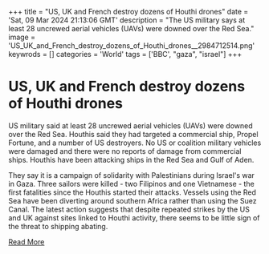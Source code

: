 +++
title = "US, UK and French destroy dozens of Houthi drones"
date = 'Sat, 09 Mar 2024 21:13:06 GMT'
description = "The US military says at least 28 uncrewed aerial vehicles (UAVs) were downed over the Red Sea."
image = 'US_UK_and_French_destroy_dozens_of_Houthi_drones__2984712514.png'
keywrods =  []
categories = 'World'
tags = ['BBC', "gaza", "israel"]
+++

# US, UK and French destroy dozens of Houthi drones

US military said at least 28 uncrewed aerial vehicles (UAVs) were downed over the Red Sea.
Houthis said they had targeted a commercial ship, Propel Fortune, and a number of US destroyers.
No US or coalition military vehicles were damaged and there were no reports of damage from commercial ships.
Houthis have been attacking ships in the Red Sea and Gulf of Aden.

They say it is a campaign of solidarity with Palestinians during Israel's war in Gaza.
Three sailors were killed - two Filipinos and one Vietnamese - the first fatalities since the Houthis started their attacks.
Vessels using the Red Sea have been diverting around southern Africa rather than using the Suez Canal.
The latest action suggests that despite repeated strikes by the US and UK against sites linked to Houthi activity, there seems to be little sign of the threat to shipping abating.


[Read More](https://www.bbc.co.uk/news/world-middle-east-68524596)

